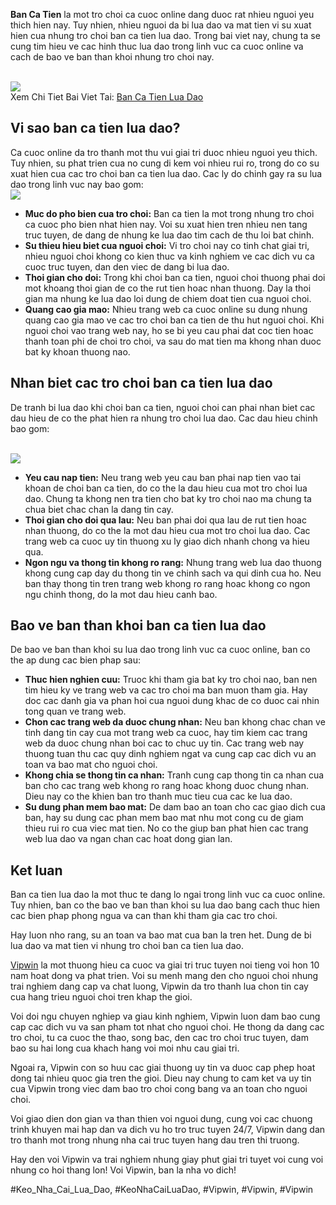 <section id="intro">
<p><strong>Ban Ca Tien</strong> la mot tro choi ca cuoc online dang duoc rat nhieu nguoi yeu thich hien nay. Tuy nhien, nhieu nguoi da bi lua dao va mat tien vi su xuat hien cua nhung tro choi ban ca tien lua dao. Trong bai viet nay, chung ta se cung tim hieu ve cac hinh thuc lua dao trong linh vuc ca cuoc online va cach de bao ve ban than khoi nhung tro choi nay.</p><br><img src="https://vipwin1.net/wp-content/uploads/2025/02/ban-ca-tien-lua-dao.jpg"></br>
Xem Chi Tiet Bai Viet Tai: <a href="https://vipwin1.net/ban-ca-tien-lua-dao/">Ban Ca Tien Lua Dao</a>
</section><section id="reasons">
<h2>Vi sao ban ca tien lua dao?</h2>
<p>Ca cuoc online da tro thanh mot thu vui giai tri duoc nhieu nguoi yeu thich. Tuy nhien, su phat trien cua no cung di kem voi nhieu rui ro, trong do co su xuat hien cua cac tro choi ban ca tien lua dao. Cac ly do chinh gay ra su lua dao trong linh vuc nay bao gom:<br><img src="https://vipwin1.net/wp-content/uploads/2025/02/gioi-thieu-ban-ca-tien-lua-dao.jpg"></br>
<ul>
<li><strong>Muc do pho bien cua tro choi:</strong> Ban ca tien la mot trong nhung tro choi ca cuoc pho bien nhat hien nay. Voi su xuat hien tren nhieu nen tang truc tuyen, de dang de nhung ke lua dao tim cach de thu loi bat chinh.</li>
<li><strong>Su thieu hieu biet cua nguoi choi:</strong> Vi tro choi nay co tinh chat giai tri, nhieu nguoi choi khong co kien thuc va kinh nghiem ve cac dich vu ca cuoc truc tuyen, dan den viec de dang bi lua dao.</li>
<li><strong>Thoi gian cho doi:</strong> Trong khi choi ban ca tien, nguoi choi thuong phai doi mot khoang thoi gian de co the rut tien hoac nhan thuong. Day la thoi gian ma nhung ke lua dao loi dung de chiem doat tien cua nguoi choi.</li>
<li><strong>Quang cao gia mao:</strong> Nhieu trang web ca cuoc online su dung nhung quang cao gia mao ve cac tro choi ban ca tien de thu hut nguoi choi. Khi nguoi choi vao trang web nay, ho se bi yeu cau phai dat coc tien hoac thanh toan phi de choi tro choi, va sau do mat tien ma khong nhan duoc bat ky khoan thuong nao.</li>
</ul>
</section><section id="signs">
<h2>Nhan biet cac tro choi ban ca tien lua dao</h2>
<p>De tranh bi lua dao khi choi ban ca tien, nguoi choi can phai nhan biet cac dau hieu de co the phat hien ra nhung tro choi lua dao. Cac dau hieu chinh bao gom:</p><br><img src="https://vipwin1.net/wp-content/uploads/2025/02/trang-web-thieu-xanh-chin-co-giao-dien-kem.jpg"></br>
<ul>
<li><strong>Yeu cau nap tien:</strong> Neu trang web yeu cau ban phai nap tien vao tai khoan de choi ban ca tien, do co the la dau hieu cua mot tro choi lua dao. Chung ta khong nen tra tien cho bat ky tro choi nao ma chung ta chua biet chac chan la dang tin cay.</li>
<li><strong>Thoi gian cho doi qua lau:</strong> Neu ban phai doi qua lau de rut tien hoac nhan thuong, do co the la mot dau hieu cua mot tro choi lua dao. Cac trang web ca cuoc uy tin thuong xu ly giao dich nhanh chong va hieu qua.</li>
<li><strong>Ngon ngu va thong tin khong ro rang:</strong> Nhung trang web lua dao thuong khong cung cap day du thong tin ve chinh sach va qui dinh cua ho. Neu ban thay thong tin tren trang web khong ro rang hoac khong co ngon ngu chinh thong, do la mot dau hieu canh bao.</li>
</ul>
</section><section id="protection">
<h2>Bao ve ban than khoi ban ca tien lua dao</h2>
<p>De bao ve ban than khoi su lua dao trong linh vuc ca cuoc online, ban co the ap dung cac bien phap sau:
<ul>
<li><strong>Thuc hien nghien cuu:</strong> Truoc khi tham gia bat ky tro choi nao, ban nen tim hieu ky ve trang web va cac tro choi ma ban muon tham gia. Hay doc cac danh gia va phan hoi cua nguoi dung khac de co duoc cai nhin tong quan ve trang web.</li>
<li><strong>Chon cac trang web da duoc chung nhan:</strong> Neu ban khong chac chan ve tinh dang tin cay cua mot trang web ca cuoc, hay tim kiem cac trang web da duoc chung nhan boi cac to chuc uy tin. Cac trang web nay thuong tuan thu cac quy dinh nghiem ngat va cung cap cac dich vu an toan va bao mat cho nguoi choi.</li>
<li><strong>Khong chia se thong tin ca nhan:</strong> Tranh cung cap thong tin ca nhan cua ban cho cac trang web khong ro rang hoac khong duoc chung nhan. Dieu nay co the khien ban tro thanh muc tieu cua cac ke lua dao.</li>
<li><strong>Su dung phan mem bao mat:</strong> De dam bao an toan cho cac giao dich cua ban, hay su dung cac phan mem bao mat nhu mot cong cu de giam thieu rui ro cua viec mat tien. No co the giup ban phat hien cac trang web lua dao va ngan chan cac hoat dong gian lan.</li>
</ul>
</section><section id="conclusion">
<h2>Ket luan</h2>
<p>Ban ca tien lua dao la mot thuc te dang lo ngai trong linh vuc ca cuoc online. Tuy nhien, ban co the bao ve ban than khoi su lua dao bang cach thuc hien cac bien phap phong ngua va can than khi tham gia cac tro choi.</p>
<p>Hay luon nho rang, su an toan va bao mat cua ban la tren het. Dung de bi lua dao va mat tien vi nhung tro choi ban ca tien lua dao.
</section><p><a href="https://vipwin1.net/">Vipwin</a> la mot thuong hieu ca cuoc va giai tri truc tuyen noi tieng voi hon 10 nam hoat dong va phat trien. Voi su menh mang den cho nguoi choi nhung trai nghiem dang cap va chat luong, Vipwin da tro thanh lua chon tin cay cua hang trieu nguoi choi tren khap the gioi.

Voi doi ngu chuyen nghiep va giau kinh nghiem, Vipwin luon dam bao cung cap cac dich vu va san pham tot nhat cho nguoi choi. He thong da dang cac tro choi, tu ca cuoc the thao, song bac, den cac tro choi truc tuyen, dam bao su hai long cua khach hang voi moi nhu cau giai tri.

Ngoai ra, Vipwin con so huu cac giai thuong uy tin va duoc cap phep hoat dong tai nhieu quoc gia tren the gioi. Dieu nay chung to cam ket va uy tin cua Vipwin trong viec dam bao tro choi cong bang va an toan cho nguoi choi.

Voi giao dien don gian va than thien voi nguoi dung, cung voi cac chuong trinh khuyen mai hap dan va dich vu ho tro truc tuyen 24/7, Vipwin dang dan tro thanh mot trong nhung nha cai truc tuyen hang dau tren thi truong.

Hay den voi Vipwin va trai nghiem nhung giay phut giai tri tuyet voi cung voi nhung co hoi thang lon! Voi Vipwin, ban la nha vo dich!</p>
#Keo_Nha_Cai_Lua_Dao, #KeoNhaCaiLuaDao, #Vipwin, #Vipwin, #Vipwin
